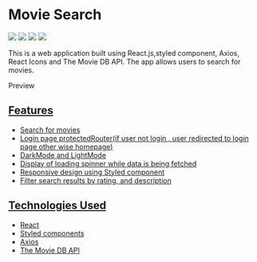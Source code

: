 <h1>Movie Search</h1>
<img src="https://github.com/shibilamjad/Netflix-clone/assets/144805618/c4202e0c-d6ed-4272-ac93-eac36fbd3976" /> 
<img src="https://github.com/shibilamjad/Netflix-clone/assets/144805618/7de6b17b-3d9d-4be8-a19c-67b3206953c5" />
<img src="https://github.com/shibilamjad/Netflix-clone/assets/144805618/cfef830a-52cf-4123-8165-5e896c19c68f" />
<img src="https://github.com/shibilamjad/Netflix-clone/assets/144805618/5435a64e-c33c-4b6a-b107-e06719b25ea8" /> 

<p>This is a web application built using React.js,styled component, Axios, React Icons and The Movie DB API. The app allows users to search for movies.</p>

<p>Preview</p>
<a href="https://vercel.com/shibilamjads-projects/netflix-clone" />
<h2>Features
</h2>
<ul>
  <li>Search for movies</li>
  <li>Login page protectedRouter(if user not login , user redirected to login page other wise homepage)</li>
  <li>DarkMode and LightMode</li>
  <li>Display of loading spinner while data is being fetched</li>
  <li>Responsive design using Styled component</li>
  <li>Filter search results by  rating, and description</li>
</ul>
<h2>Technologies Used
</h2>
<ul>
  <li>React</li>
  <li>Styled components</li>
  <li>Axios</li>
  <li>The Movie DB API</li>
</ul>

